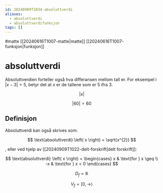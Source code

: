 ```yaml
---
id: 20240909T1034-absoluttverdi
aliases:
  - absoluttverdi
  - absoluttverdifunksjon
tags: []
---
```


#matte [[20240616T1007-matte|matte]] [[20240616T1007-funksjon|funksjon]]

# absoluttverdi

Absoluttverdien forteller også hva differansen mellom tall er. For eksempel i $\left| x-3 \right| = 5$, betyr det at $x$ er de tallene som er $5$ ifra $3$.

$$
\left| x \right|
$$

$$
\left| 60 \right| = 60
$$

## Definisjon

Absoluttverdi kan også skrives som:

$$
\text{absoluttverdi} \left( x \right) = \sqrt{x^{2}}
$$

, eller ved hjelp av [[20240909T1022-delt-forskrift|delt forskrift]]:

$$
\text{absoluttverdi} \left( x \right) = \begin{cases}
x & \text{for } x \geq \\
-x & \text{for } x < 0
\end{cases}
$$

$$
D_f = \mathbb{R}
$$

$$
V_f = \left[ 0, \rightarrow \right\rangle
$$
